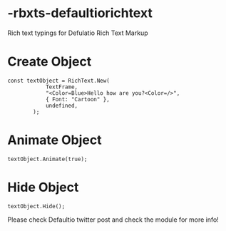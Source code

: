 # -rbxts-defaultiorichtext
Rich text typings for Defulatio Rich Text Markup

# Create Object
```
const textObject = RichText.New(
			TextFrame,
			"<Color=Blue>Hello how are you?<Color=/>",
			{ Font: "Cartoon" },
			undefined,
		);
 ```
# Animate Object

```
textObject.Animate(true);
```

# Hide Object
```
textObject.Hide();
```

Please check Defaultio twitter post and check the module for more info!
